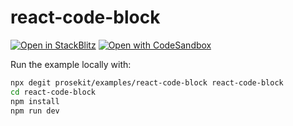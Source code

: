 # react-code-block

[![Open in StackBlitz](https://developer.stackblitz.com/img/open_in_stackblitz.svg)](https://stackblitz.com/github/prosekit/examples/tree/master/react-code-block)
[![Open with CodeSandbox](https://assets.codesandbox.io/github/button-edit-lime.svg)](https://codesandbox.io/p/sandbox/github/prosekit/examples/tree/master/react-code-block)

Run the example locally with:

```bash
npx degit prosekit/examples/react-code-block react-code-block
cd react-code-block
npm install
npm run dev
```
